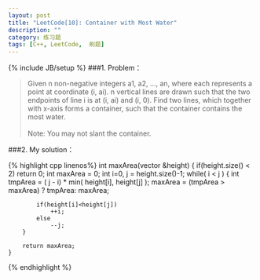 ```yaml
---
layout: post
title: "LeetCode[10]: Container with Most Water"
description: ""
category: 练习题
tags: [C++, LeetCode,  刷题]
---
```

{% include JB/setup %}
###1. Problem：
<blockquote>
Given n non-negative integers a1, a2, ..., an, where each represents a point at coordinate (i, ai). n vertical lines are drawn such that the two endpoints of line i is at (i, ai) and (i, 0). Find two lines, which together with x-axis forms a container, such that the container contains the most water.
<br>
<br>Note: You may not slant the container.
</blockquote>
###2. My solution：

{% highlight cpp linenos%}
   int maxArea(vector<int> &height) {
        if(height.size() < 2) return 0;
        int maxArea = 0;
        int i=0, j = height.size()-1;
        while( i < j )
        {
            int tmpArea = ( j - i) * min( height[i], height[j] );
            maxArea = (tmpArea > maxArea) ? tmpArea: maxArea;
            
            if(height[i]<height[j])
                ++i;
            else
                --j;
        }
   
        return maxArea;
    }
{% endhighlight %}


